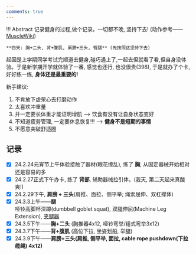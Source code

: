 ```yaml
---
comments: true
---
```


!!! Abstract
    记录健身的过程,做个记录。一切都不晚, 坚持下去!  (动作参考——[MuscleWiki](https://musclewiki.com/))

    **四天: 胸+二头, 背+腹肌, 肩膀+三头, 臀腿** (先按照这坚持下去)

起因是上学期同学考试完顺道去健身,碰巧遇上了,一起去但就看了看,但自身没体验。于是新学期开学就体验了一番, 感觉也还行, 也没很贵(398), 于是就办了个卡, 好好练一练, **身体还是最重要的!**

新手建议: 

1. 不肯放下虚荣心去打磨动作
2. 太喜欢冲重量
3. 并一定要长体重才能证明增肌  --> 饮食有没有让自身状态变好
4. 不知道疲劳管理, 一定要休息恢复!!!  --> **健身不是短期的事情**
5. 不愿意突破舒适圈

## 记录

- [x] 24.2.24元宵节上午体验接触了器材(眼花缭乱), 练了 **胸**, 从固定器械开始相对还是容易的多
- [x] 24.2.27正式下午办卡, 练了 **背部**, 辅助器械拉引体。(我天, 第二天起来真酸爽!)
- [x] 24.2.29下午, **肩膀 + 三头**(肩推、面拉、侧平举; 绳索屈伸、双杠撑体) 
- [x] 24.3.3上午——**腿** <br>哑铃高脚杯深蹲(dumbbell goblet squat), 双腿伸屈(Machine Leg Extension), [夹腿器](https://p7.itc.cn/images01/20230308/7f975cc2d523416eb1f8b1893ab29e8b.gif)
- [x] 24.3.5下午——**胸+二头** (胸推器4x12, 哑铃弯举/锤式弯举3x12) 
- [x] 24.3.7下午——**背+腹肌** (高位下拉, 坐姿划船, 举腿)
- [x] 24.3.9下午——**肩膀+三头(肩推, 侧平举, 面拉, cable rope pushdown(下拉缆绳) 4x12)**